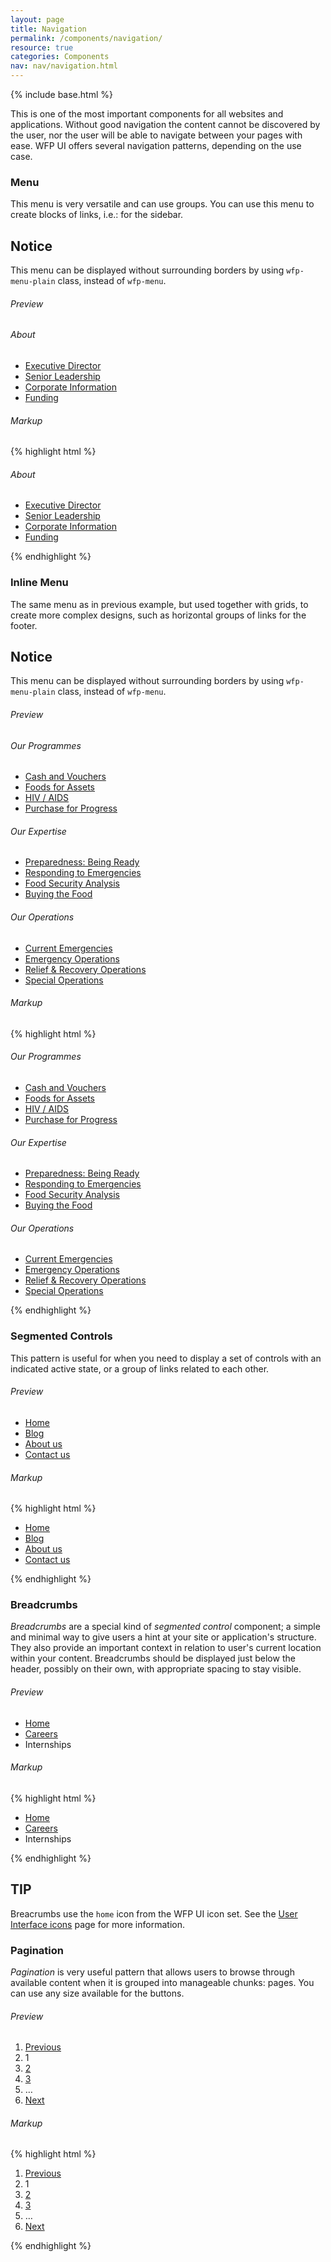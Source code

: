 ```yaml
---
layout: page
title: Navigation
permalink: /components/navigation/
resource: true
categories: Components
nav: nav/navigation.html
---
```

{% include base.html %}

This is one of the most important components for all websites and applications. Without good navigation the content cannot be discovered by the user, nor the user will be able to navigate between your pages with ease. WFP UI offers several navigation patterns, depending on the use case.

### Menu
This menu is very versatile and can use groups. You can use this menu to create blocks of links, i.e.: for the sidebar.

<div class="notice">
  <h2 class="title">Notice</h2>
  <p>This menu can be displayed without surrounding borders by using <code>wfp-menu-plain</code> class, instead of <code>wfp-menu</code>.</p>
</div>

###### Preview
<nav class="wfp-menu">
  <div class="menu--group">
    <h6 class="menu--heading">About</h6>
    <ul class="menu--wrapper">
      <li class="menu--item"><a href="#" class="menu--link">Executive Director</a></li>
      <li class="menu--item"><a href="#" class="menu--link">Senior Leadership</a></li>
      <li class="menu--item"><a href="#" class="menu--link">Corporate Information</a></li>
      <li class="menu--item"><a href="#" class="menu--link">Funding</a></li>
    </ul>
  </div>
</nav>

###### Markup
{% highlight html %}
<nav class="wfp-menu">
  <div class="menu--group">
    <h6 class="menu--heading">About</h6>
    <ul class="menu--wrapper">
      <li class="menu--item"><a href="#" class="menu--link">Executive Director</a></li>
      <li class="menu--item"><a href="#" class="menu--link">Senior Leadership</a></li>
      <li class="menu--item"><a href="#" class="menu--link">Corporate Information</a></li>
      <li class="menu--item"><a href="#" class="menu--link">Funding</a></li>
    </ul>
  </div>
</nav>
{% endhighlight %}

### Inline Menu
The same menu as in previous example, but used together with grids, to create more complex designs, such as horizontal groups of links for the footer.

<div class="notice">
  <h2 class="title">Notice</h2>
  <p>This menu can be displayed without surrounding borders by using <code>wfp-menu-plain</code> class, instead of <code>wfp-menu</code>.</p>
</div>

###### Preview
<nav class="wfp-menu wfp-grid">
  <div class="menu--group wfp-u-1 wfp-u-md-1-3">
    <h6 class="menu--heading">Our Programmes</h6>
    <ul class="menu--wrapper">
      <li class="menu--item"><a href="#" class="menu--link">Cash and Vouchers</a></li>
      <li class="menu--item"><a href="#" class="menu--link">Foods for Assets</a></li>
      <li class="menu--item"><a href="#" class="menu--link">HIV / AIDS</a></li>
      <li class="menu--item"><a href="#" class="menu--link">Purchase for Progress</a></li>
    </ul>
  </div>
  <div class="menu--group wfp-u-1 wfp-u-md-1-3">
    <h6 class="menu--heading">Our Expertise</h6>
    <ul class="menu--wrapper">
      <li class="menu--item"><a href="#" class="menu--link">Preparedness: Being Ready</a></li>
      <li class="menu--item"><a href="#" class="menu--link">Responding to Emergencies</a></li>
      <li class="menu--item"><a href="#" class="menu--link">Food Security Analysis</a></li>
      <li class="menu--item"><a href="#" class="menu--link">Buying the Food</a></li>
    </ul>
  </div>
  <div class="menu--group wfp-u-1 wfp-u-md-1-3">
    <h6 class="menu--heading">Our Operations</h6>
    <ul class="menu--wrapper">
      <li class="menu--item"><a href="#" class="menu--link">Current Emergencies</a></li>
      <li class="menu--item"><a href="#" class="menu--link">Emergency Operations</a></li>
      <li class="menu--item"><a href="#" class="menu--link">Relief & Recovery Operations</a></li>
      <li class="menu--item"><a href="#" class="menu--link">Special Operations</a></li>
    </ul>
  </div>
</nav>

###### Markup
{% highlight html %}
<nav class="wfp-menu wfp-grid">
  <div class="menu--group wfp-u-1 wfp-u-md-1-3">
    <h6 class="menu--heading">Our Programmes</h6>
    <ul class="menu--wrapper">
      <li class="menu--item"><a href="#" class="menu--link">Cash and Vouchers</a></li>
      <li class="menu--item"><a href="#" class="menu--link">Foods for Assets</a></li>
      <li class="menu--item"><a href="#" class="menu--link">HIV / AIDS</a></li>
      <li class="menu--item"><a href="#" class="menu--link">Purchase for Progress</a></li>
    </ul>
  </div>
  <div class="menu--group wfp-u-1 wfp-u-md-1-3">
    <h6 class="menu--heading">Our Expertise</h6>
    <ul class="menu--wrapper">
      <li class="menu--item"><a href="#" class="menu--link">Preparedness: Being Ready</a></li>
      <li class="menu--item"><a href="#" class="menu--link">Responding to Emergencies</a></li>
      <li class="menu--item"><a href="#" class="menu--link">Food Security Analysis</a></li>
      <li class="menu--item"><a href="#" class="menu--link">Buying the Food</a></li>
    </ul>
  </div>
  <div class="menu--group wfp-u-1 wfp-u-md-1-3">
    <h6 class="menu--heading">Our Operations</h6>
    <ul class="menu--wrapper">
      <li class="menu--item"><a href="#" class="menu--link">Current Emergencies</a></li>
      <li class="menu--item"><a href="#" class="menu--link">Emergency Operations</a></li>
      <li class="menu--item"><a href="#" class="menu--link">Relief & Recovery Operations</a></li>
      <li class="menu--item"><a href="#" class="menu--link">Special Operations</a></li>
    </ul>
  </div>
</nav>
{% endhighlight %}

### Segmented Controls
This pattern is useful for when you need to display a set of controls with an indicated active state, or a group of links related to each other.

###### Preview
<div class="preview plain">
  <ul class="wfp-seg-control">
    <li class="seg-control--item">
      <a class="seg-control--link" href="#">Home</a>
    </li>
    <li class="seg-control--item">
      <a class="seg-control--link active" href="#">Blog</a>
    </li>
    <li class="seg-control--item">
      <a class="seg-control--link" href="#">About us</a>
    </li>
    <li class="seg-control--item">
      <a class="seg-control--link" href="#">Contact us</a>
    </li>
  </ul>
</div>

###### Markup
{% highlight html %}
<ul class="wfp-seg-control">
  <li class="seg-control--item">
    <a class="seg-control--link" href="#">Home</a>
  </li>
  <li class="seg-control--item">
    <a class="seg-control--link active" href="#">Blog</a>
  </li>
  <li class="seg-control--item">
    <a class="seg-control--link" href="#">About us</a>
  </li>
  <li class="seg-control--item">
    <a class="seg-control--link" href="#">Contact us</a>
  </li>
</ul>
{% endhighlight %}

### Breadcrumbs
_Breadcrumbs_ are a special kind of _segmented control_ component; a simple and minimal way to give users a hint at your site or application's structure. They also provide an important context in relation to user's current location within your content. Breadcrumbs should be displayed just below the header, possibly on their own, with appropriate spacing to stay visible.

<!-- <div class="notice">
  <h6 class="title">Note</h6>
  <p>You can use a inversed breadcrumbs, by replacing class <code>breadcrumbs</code> with <code>breadcrumbs-inverse</code>. Inversed breadcrumbs should only ever be used against dark, or unpredictable backgrounds, such as splash screens, etc.</p>
</div> -->

###### Preview
<div class="preview plain">
  <ul class="wfp-breadcrumbs">
    <li class="breadcrumbs--item"><a href="#home" class="breadcrumbs--link home"><span class="icon-home-dark" alt="Home icon"></span><span>Home</span></a></li>
    <li class="breadcrumbs--item"><a href="#email" class="breadcrumbs--link">Careers</a></li>
    <li class="breadcrumbs--item"><span class="breadcrumbs--last">Internships</span></li>
  </ul>
</div>

###### Markup
{% highlight html %}
<ul class="wfp-breadcrumbs">
  <li class="breadcrumbs--item"><a href="#" class="breadcrumbs--link home"><span class="icon-home-dark"></span><span>Home</span></a></li>
  <li class="breadcrumbs--item"><a href="#" class="breadcrumbs--link">Careers</a></li>
  <li class="breadcrumbs--item"><span class="breadcrumbs--last">Internships</span></li>
</ul>
{% endhighlight %}

<div class="notice">
  <h2 class="title">TIP</h2>
  <p>Breacrumbs use the <code>home</code> icon from the WFP UI icon set. See the <a href="{{ base }}/resources/ui-icons/">User Interface icons</a> page for more information.</p>
</div>

### Pagination
_Pagination_ is very useful pattern that allows users to browse through available content when it is grouped into manageable chunks: pages. You can use any size available for the buttons.

###### Preview
<div class="preview plain">
  <div class="wfp-pagination">
    <ol class="pagination--wrapper">
      <li class="pagination--item">
        <a href="#" class="pagination--btn">Previous</a>
      </li>
      <li class="pagination--item active">
        <span class="pagination--btn">1</span>
      </li>
      <li class="pagination--item">
        <a href="#" class="pagination--btn">2</a>
      </li>
      <li class="pagination--item">
        <a href="#" class="pagination--btn">3</a>
      </li>
      <li class="pagination--item ellipsis">
        <span class="pagination--btn ">&hellip;</span>
      </li>
      <li class="pagination--item">
        <a href="#" class="pagination--btn">Next</a>
      </li>
    </ol>
  </div>
</div>

###### Markup
{% highlight html %}
<div class="wfp-pagination">
  <ol class="pagination--wrapper">
    <li class="pagination--item">
      <a href="#" class="pagination--btn">Previous</a>
    </li>
    <li class="pagination--item active">
      <span class="pagination--btn">1</span>
    </li>
    <li class="pagination--item">
      <a href="#" class="pagination--btn">2</a>
    </li>
    <li class="pagination--item">
      <a href="#" class="pagination--btn">3</a>
    </li>
    <li class="pagination--item ellipsis">
      <span class="pagination--btn ">&hellip;</span>
    </li>
    <li class="pagination--item">
      <a href="#" class="pagination--btn">Next</a>
    </li>
  </ol>
</div>
{% endhighlight %}
